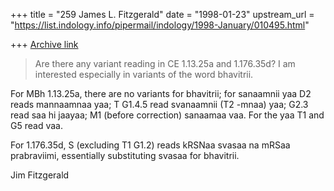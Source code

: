 +++
title = "259 James L. Fitzgerald"
date = "1998-01-23"
upstream_url = "https://list.indology.info/pipermail/indology/1998-January/010495.html"

+++
[Archive link](https://list.indology.info/pipermail/indology/1998-January/010495.html)

>Are there any variant reading in CE 1.13.25a and 1.176.35d? I am
>interested especially in variants of the word bhavitrii.

For MBh 1.13.25a, there are no variants for bhavitrii; for sanaamnii yaa D2
reads mannaamnaa yaa; T G1.4.5 read svanaamnii (T2 -mnaa) yaa; G2.3 read saa
hi jaayaa; M1 (before correction) sanaamaa vaa.  For the yaa T1 and G5 read
vaa.

For 1.176.35d, S (excluding T1 G1.2) reads kRSNaa svasaa na mRSaa
prabraviimi, essentially substituting svasaa for bhavitrii.

Jim Fitzgerald



